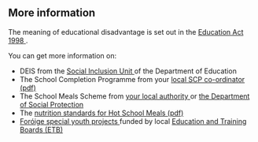 ##  More information

The meaning of educational disadvantage is set out in the [ Education Act 1998
](http://www.irishstatutebook.ie/1998/en/act/pub/0051/index.html) .

You can get more information on:

  * DEIS from the [ Social Inclusion Unit ](https://www.gov.ie/en/organisation-information/6bb5d4-social-inclusion-unit/) of the Department of Education 
  * The School Completion Programme from your [ local SCP co-ordinator (pdf) ](https://www.tusla.ie/uploads/content/SCP_Contact_details_by_county_2019.pdf)
  * The School Meals Scheme from [ your local authority ](https://www.gov.ie/en/publication/942f74-local-authorities/) or [ the Department of Social Protection ](https://www.gov.ie/en/service/29a3ff-school-meals-scheme/)
  * The [ nutrition standards for Hot School Meals (pdf) ](https://www.gov.ie/pdf/?file=https://assets.gov.ie/137751/e73efe75-cb05-43c7-bc01-916249f90380.pdf#page=null)
  * [ Foróige special youth projects ](https://www.foroige.ie/our-work/projects-services-and-programmes/special-youth-projects) funded by local [ Education and Training Boards (ETB) ](http://www.etbi.ie/etbs/directory-of-etbs/)
